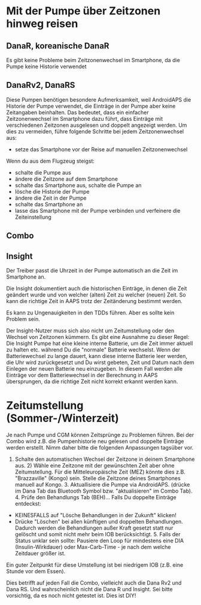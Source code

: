 # Mit der Pumpe über Zeitzonen hinweg reisen

## DanaR, koreanische DanaR

Es gibt keine Probleme beim Zeitzonenwechsel im Smartphone, da die Pumpe keine Historie verwendet

## DanaRv2, DanaRS

Diese Pumpen benötigen besondere Aufmerksamkeit, weil AndroidAPS die Historie der Pumpe verwendet, die Einträge in der Pumpe aber keine Zeitangaben beinhalten. Das bedeutet, dass ein einfacher Zeitzonenwechsel im Smartphone dazu führt, dass Einträge mit verschiedenen Zeitzonen ausgelesen und doppelt angezeigt werden. Um dies zu vermeiden, führe folgende Schritte bei jedem Zeitzonenwechsel aus:

* setze das Smartphone vor der Reise auf manuellen Zeitzonenwechsel

Wenn du aus dem Flugzeug steigst:

* schalte die Pumpe aus
* ändere die Zeitzone auf dem Smartphone
* schalte das Smartphone aus, schalte die Pumpe an
* lösche die Historie der Pumpe
* ändere die Zeit in der Pumpe
* schalte das Smartphone an
* lasse das Smartphone mit der Pumpe verbinden und verfeinere die Zeiteinstellung

## Combo

## Insight

Der Treiber passt die Uhrzeit in der Pumpe automatisch an die Zeit im Smartphone an.

Die Insight dokumentiert auch die historischen Einträge, in denen die Zeit geändert wurde und von welcher (alten) Zeit zu welcher (neuen) Zeit. So kann die richtige Zeit in AAPS trotz der Zeitänderung bestimmt werden.

Es kann zu Ungenauigkeiten in den TDDs führen. Aber es sollte kein Problem sein.

Der Insight-Nutzer muss sich also nicht um Zeitumstellung oder den Wechsel von Zeitzonen kümmern. Es gibt eine Ausnahme zu dieser Regel: Die Insight Pumpe hat eine kleine interne Batterie, um die Zeit immer aktuell zu halten etc. während Du die "normale" Batterie wechselst. Wenn der Batteriewechsel zu lange dauert, kann diese interne Batterie leer werden, die Uhr wird zurückgesetzt und Du wirst gebeten, Zeit und Datum nach dem Einlegen der neuen Batterie neu einzugeben. In diesem Fall werden alle Einträge vor dem Batteriewechsel in der Berechnung in AAPS übersprungen, da die richtige Zeit nicht korrekt erkannt werden kann.

# Zeitumstellung (Sommer-/Winterzeit)

Je nach Pumpe und CGM können Zeitsprünge zu Problemen führen. Bei der Combo wird z.B. die Pumpenhistorie neu gelesen und doppelte Einträge werden erstellt. Nimm daher bitte die folgenden Anpassungen tagsüber vor.

1. Schalte den automatischen Wechsel der Zeitzone in deinem Smartphone aus. 2) Wähle eine Zeitzone mit der gewünschten Zeit aber ohne Zeitumstellung. Für die Mitteleuropäische Zeit (MEZ) könnte dies z.B. "Brazzaville" (Kongo) sein. Stelle die Zeitzone deines Smartphones manuell auf Kongo. 3. Aktuallisiere die Pumpe via AndroidAPS. (drücke im Dana Tab das Bluetooth Symbol bzw. "aktualisieren" im Combo Tab). 4. Prüfe den Behandlungs Tab (BEH)... Falls Du doppelte Einträge entdeckst:

* KEINESFALLS auf "Lösche Behandlungen in der Zukunft" klicken!
* Drücke "Löschen" bei allen künftigen und doppelten Behandlungen. Dadurch werden die Behandlungen außer Kraft gesetzt statt nur gelöscht und somit nicht mehr beim IOB berücksichtigt. 5. Falls der Status unklar sein sollte: Pausiere den Loop für mindestens eine DIA (Insulin-Wirkdauer) oder Max-Carb-Time - je nach dem welche Zeitdauer größer ist.

Ein guter Zeitpunkt für diese Umstellung ist bei niedrigem IOB (z.B. eine Stunde vor dem Essen).

Dies betrifft auf jeden Fall die Combo, vielleicht auch die Dana Rv2 und Dana RS. Und wahrscheinlich nicht die Dana R und Insight. Sei bitte vorsichtig, da es noch nicht getestet ist. Dies ist DIY!